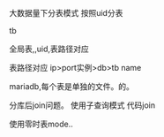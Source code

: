 大数据量下分表模式  按照uid分表

tb

全局表,,uid,表路径对应


表路径对应
ip>port实例>db>tb name

mariadb,每个表是单独的文件。的。

分库后join问题。
使用子查询模式 代码join

使用零时表mode..